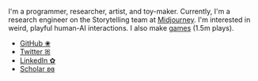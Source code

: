 I'm a programmer, researcher, artist, and toy-maker. Currently, I'm a research engineer on the Storytelling team at [Midjourney](https://www.midjourney.com/). I'm interested in weird, playful human-AI interactions. I also make [games](https://cnnmon.itch.io/) (1.5m plays).

- [GitHub ❀](https://github.com/cnnmon)
- [Twitter ꕤ](https://twitter.com/cnnmonie)
- [LinkedIn ✿](https://www.linkedin.com/in/wtiffany/)
- [Scholar ʚɞ](https://scholar.google.com/citations?hl=en&user=p8hhfi4AAAAJ)

